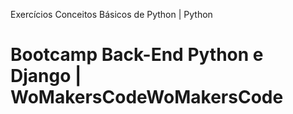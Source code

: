 
Exercícios Conceitos Básicos de Python | Python



# Bootcamp Back-End Python e Django | WoMakersCodeWoMakersCode

